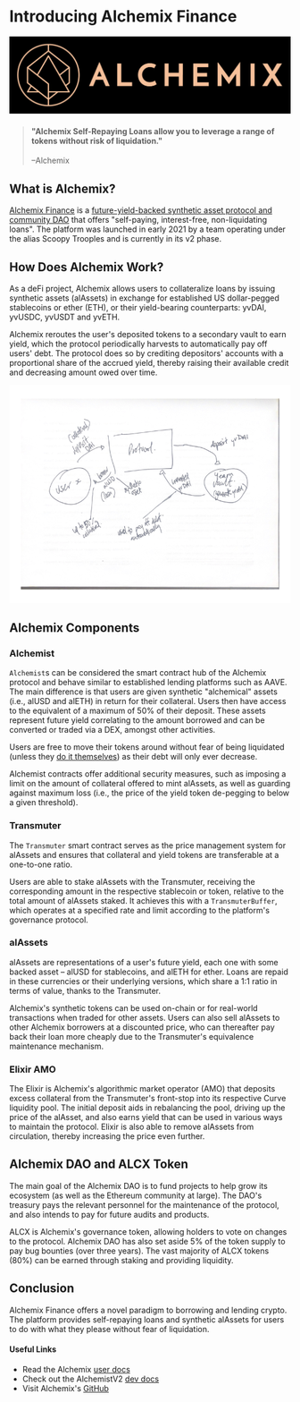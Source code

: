 # Introducing Alchemix Finance

<!-- Proposed Meta description -->
<!-- Overview of Alchemix, ... -->

<!-- todo: watch SF episode on Alchemix: https://www.youtube.com/watch?v=GxAMpMzcgRI -->

![Alchemix full standard logo, black background](assets/alchemix-full-std-logo-black-background.jpeg)

> #### "Alchemix Self-Repaying Loans allow you to leverage a range of tokens without risk of liquidation."
>
> –Alchemix

## What is Alchemix?

[Alchemix Finance](https://alchemix.fi/) is a [future-yield-backed synthetic asset protocol and community DAO](<https://alchemix-finance.gitbook.io/alchemix-finance/>) that offers "self-paying, interest-free, non-liquidating loans".
The platform was launched in early 2021 by a team operating under the alias Scoopy Trooples and is currently in its v2 phase.

## How Does Alchemix Work?

As a deFi project, Alchemix allows users to collateralize loans by issuing synthetic assets (alAssets) in exchange for established US dollar-pegged stablecoins or ether (ETH), or their yield-bearing counterparts: yvDAI, yvUSDC, yvUSDT and yvETH.

Alchemix reroutes the user's deposited tokens to a secondary vault to earn yield, which the protocol periodically harvests to automatically pay off users' debt.
The protocol does so by crediting depositors' accounts with a proportional share of the accrued yield, thereby raising their available credit and decreasing amount owed over time.

![Placeholder diagram](assets/placeholder-diagram.png)

## Alchemix Components

### Alchemist

`Alchemist`s can be considered the smart contract hub of the Alchemix protocol and behave similar to established lending platforms such as AAVE.
The main difference is that users are given synthetic "alchemical" assets (i.e., alUSD and alETH) in return for their collateral.
Users then have access to the equivalent of a maximum of 50% of their deposit.
These assets represent future yield correlating to the amount borrowed and can be converted or traded via a DEX, amongst other activities.

Users are free to move their tokens around without fear of being liquidated (unless they [do it themselves](https://alchemix-finance.gitbook.io/user-docs/how-to/liquidate-your-loan)) as their debt will only ever decrease.

Alchemist contracts offer additional security measures, such as imposing a limit on the amount of collateral offered to mint alAssets, as well as guarding against maximum loss (i.e., the price of the yield token de-pegging to below a given threshold).

### Transmuter

The `Transmuter` smart contract serves as the price management system for alAssets and ensures that collateral and yield tokens are transferable at a one-to-one ratio.

Users are able to stake alAssets with the Transmuter, receiving the corresponding amount in the respective stablecoin or token, relative to the total amount of alAssets staked.
It achieves this with a `TransmuterBuffer`, which operates at a specified rate and limit according to the platform's governance protocol.

### alAssets

alAssets are representations of a user's future yield, each one with some backed asset – alUSD for stablecoins, and alETH for ether.
Loans are repaid in these currencies or their underlying versions, which share a 1:1 ratio in terms of value, thanks to the Transmuter.

Alchemix's synthetic tokens can be used on-chain or for real-world transactions when traded for other assets.
Users can also sell alAssets to other Alchemix borrowers at a discounted price, who can thereafter pay back their loan more cheaply due to the Transmuter's equivalence maintenance mechanism.

### Elixir AMO

The Elixir is Alchemix's algorithmic market operator (AMO) that deposits excess collateral from the Transmuter's front-stop into its respective Curve liquidity pool.
The initial deposit aids in rebalancing the pool, driving up the price of the alAsset, and also earns yield that can be used in various ways to maintain the protocol.
Elixir is also able to remove alAssets from circulation, thereby increasing the price even further.

## Alchemix DAO and ALCX Token

The main goal of the Alchemix DAO is to fund projects to help grow its ecosystem (as well as the Ethereum community at large).
The DAO's treasury pays the relevant personnel for the maintenance of the protocol, and also intends to pay for future audits and products.

ALCX is Alchemix's governance token, allowing holders to vote on changes to the protocol.
Alchemix DAO has also set aside 5% of the token supply to pay bug bounties (over three years).
The vast majority of ALCX tokens (80%) can be earned through staking and providing liquidity.

## Conclusion

Alchemix Finance offers a novel paradigm to borrowing and lending crypto.
The platform provides self-repaying loans and synthetic alAssets for users to do with what they please without fear of liquidation.

#### Useful Links

- Read the Alchemix [user docs](https://alchemix-finance.gitbook.io/user-docs/)
- Check out the AlchemistV2 [dev docs](https://alchemix-finance.gitbook.io/v2/)
- Visit Alchemix's [GitHub](https://github.com/alchemix-finance)
